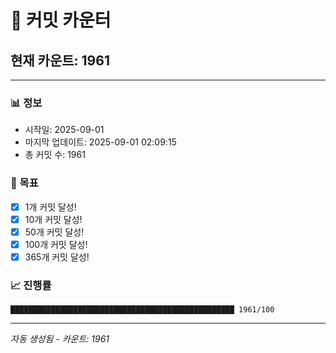 # 🔢 커밋 카운터

## 현재 카운트: 1961

---

### 📊 정보
- 시작일: 2025-09-01
- 마지막 업데이트: 2025-09-01 02:09:15
- 총 커밋 수: 1961

### 🎯 목표
- [x] 1개 커밋 달성!
- [x] 10개 커밋 달성!
- [x] 50개 커밋 달성!
- [x] 100개 커밋 달성!
- [x] 365개 커밋 달성!

### 📈 진행률
```
██████████████████████████████████████████████████ 1961/100
```

---
*자동 생성됨 - 카운트: 1961*
